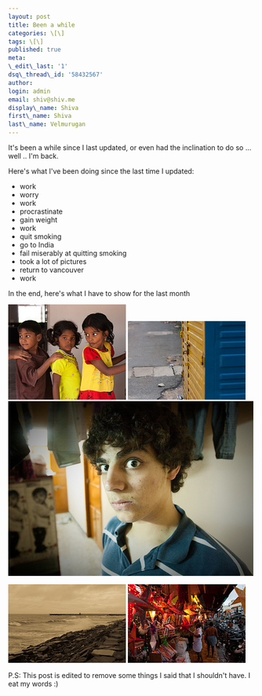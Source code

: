 ```yaml
---
layout: post
title: Been a while
categories: \[\]
tags: \[\]
published: true
meta:
\_edit\_last: '1'
dsq\_thread\_id: '58432567'
author:
login: admin
email: shiv@shiv.me
display\_name: Shiva
first\_name: Shiva
last\_name: Velmurugan
---
```


It's been a while since I last updated, or even had the inclination to do so ... well .. I'm back.

Here's what I've been doing since the last time I updated:

* work
* worry
* work
* procrastinate
* gain weight
* work
* quit smoking
* go to India
* fail miserably at quitting smoking
* took a lot of pictures
* return to vancouver
* work

In the end, here's what I have to show for the last month

[![Georgia on my mind](/images/4273657286_02d55ae671_m.jpg)][0] [![Free to decide](/images/4272911949_cde0936f22_m.jpg)][1] [![Sheep](/images/4273655372_1d7c6f3e86.jpg)][2]

[![I am a rock](/images/4272909045_fd9eec2730_m.jpg)][3] [![Ramblin' on my mind](/images/4273652920_d30a9e45a6_m.jpg)][4]

P.S: This post is edited to remove some things I said that I shouldn't have. I eat my words :)


[0]: http://www.flickr.com/photos/shvelmur/4273657286/ "Georgia on my mind"
[1]: http://www.flickr.com/photos/shvelmur/4272911949/ "Free to decide"
[2]: http://www.flickr.com/photos/shvelmur/4273655372/ "Sheep"
[3]: http://www.flickr.com/photos/shvelmur/4272909045/ "I am a rock"
[4]: http://www.flickr.com/photos/shvelmur/4273652920/ "Ramblin' on my mind"